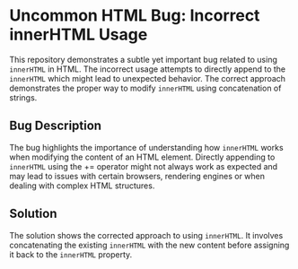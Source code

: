 # Uncommon HTML Bug: Incorrect innerHTML Usage

This repository demonstrates a subtle yet important bug related to using `innerHTML` in HTML.  The incorrect usage attempts to directly append to the `innerHTML` which might lead to unexpected behavior. The correct approach demonstrates the proper way to modify `innerHTML` using concatenation of strings.

## Bug Description
The bug highlights the importance of understanding how `innerHTML` works when modifying the content of an HTML element. Directly appending to `innerHTML` using the += operator might not always work as expected and may lead to issues with certain browsers, rendering engines or when dealing with complex HTML structures.

## Solution
The solution shows the corrected approach to using `innerHTML`. It involves concatenating the existing `innerHTML` with the new content before assigning it back to the `innerHTML` property.